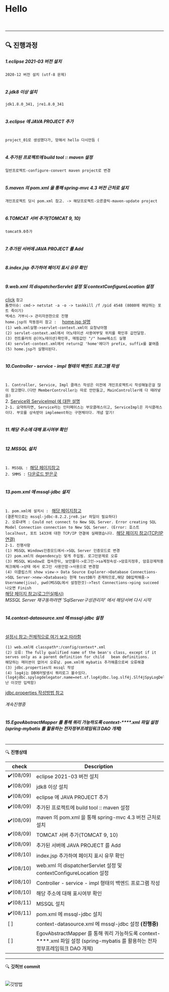 # Hello<br></br>
------------------------------------------
 :mag: **진행과정**
------------------------------------------
##### 1.eclipse 2021-03 버전 설치<br>
`2020-12 버전 설치 (utf-8 문제)` <br></br>
##### 2.jdk8 이상 설치<br>
`jdk1.8.0_341, jre1.8.0_341 `<br></br>
##### 3.eclipse 에 JAVA PROJECT 추가<br></br>
`project_01로 생성했다가, 망해서 hello 다시만듬 (`<br></br>
##### 4.추가된 프로젝트에 build tool :: maven 설정<br>
`일반프로젝트-configure-convert maven project로 변경`<br></br>
##### 5.maven 의 pom.xml 을 통해 spring-mvc 4.3 버전 근처로 설치<br>
`개인프로젝트 당시 pom.xml 참고. -> 해당프로젝트-오른클릭-maven-update project`<br></br>
##### 6.TOMCAT 서버 추가(TOMCAT 9, 10) <br>
`tomcat9.0추가`<br></br>
##### 7.추가된 서버에 JAVA PROJECT 를 Add<br></br>
##### 8.index.jsp 추가하여 페이지 표시 유무 확인<br></br>
##### 9.web.xml 의 dispatcherServlet 설정 및 contextConfigureLocation 설정<br>
[click](https://gmlwjd9405.github.io/2018/10/29/web-application-structure.html) `참고`<br>
`톰캣이슈: cmd-> netstat -a -o -> taskkill /f /pid 4548 (8080에 해당하는 포트 죽이기)`<br>
`엑세스 거부시-> 관리자권한으로 진행`<br>
`home.jsp의 작동원리 참고 :  ` [home.jsp 설명](https://gabrielyj.tistory.com/147)  <br>
`(1) web.xml실행->servlet-context.xml이 요청낚아챔`<br>
`(2) servlet-context.xml에서 어노테이션 사용여부및 위치를 확인후 값전달함.`<br>
`(3) 컨트롤러의 @(어노테이션)확인후, 매핑값인 "/" home메소드 실행`<br>
`(4) servlet-context.xml에서 return값 'home'에다가 prefix, suffix를 붙여줌`<br>
`(5) home.jsp가 실행이된다.`<br></br>
##### 10.Controller - service - impl  형태의 백엔드 프로그램 작성<br></br>
`1. Controller, Service, Impl 클래스 작성은 이전에 개인프로젝트시 작성해놓은걸 많이 참고했다.(다만 MemberController는 따로 안만들고, MainController에 다 때려넣음)`<br>
2. [Service와 ServiceImpl 에 대한 설명](https://velog.io/@ruinak_4127/Service%EC%99%80-ServiceImpl) <br>
`2-1. 요약하자면, Service라는 인터페이스는 부모클래스이고, ServiceImpl은 자식클래스이다. 부모를 상속받아 implement하는 구현체이다. 개념 알기!`<br></br>
##### 11.해당 주소에 대해 표시여부 확인<br></br>
##### 12.MSSQL 설치 <br></br>
`1. MSSQL : `[해당 페이지참고](https://jjanggu1612.tistory.com/entry/MSSQL-%EC%84%A4%EC%B9%98)<br>
`2. SMMS : `[다운로드 받은곳](https://docs.microsoft.com/ko-kr/sql/ssms/download-sql-server-management-studio-ssms?redirectedfrom=MSDN&view=sql-server-ver15)<br></br>
##### 13.pom.xml 에 mssql-jdbc 설치<br></br>
`1. pom.xml에 설치시 : ` [해당 페이지참고](https://321coucou.tistory.com/20?category=869148)<br>
`(결론적으로는 mssql-jdbc-8.2.2.jre8.jar 파일이 필요하다)`<br>
`2. 오류내역 : Could not connect to New SQL Server. Error creating SQL Model Connection connection to New SQL Server. (Error: 호스트 localhost, 포트 1433에 대한 TCP/IP 연결에 실패했습니다. `[해당 페이지 참고(TCP/IP연결)](https://blog.naver.com/platinasnow/220040778342)<br>
`2-1. 진행사항`<br>
`(1) MSSQL Windows인증모드에서->SQL Server 인증모드로 변경`<br>
`(2) pom.xml의 dependency는 맞게 주입됨. 로그인문제로 오류`<br>
`(3) MSSQL Window로 접속한뒤, 보안폴더->로그인->sa계정속성->암호지정후, 암호강제적용 체크해제->상태 에서 로그인 사용안함->사용으로 변경함`<br>
`(4) 이클립스의 show view-> Data Source Explorer->Database Connections->SQL Server->new->Database는 현재 testDB가 존재하므로,해당 DB입력해줌-> Username(jisu), pwd(MSSQL에서 설정한것)->Test Connections->ping succeed 나오면 Finish`<br>
[해당 페이지 참고(로그인실패시)](https://blog.edit.kr/entry/mssql-%EC%97%90%EC%84%9C-sa-%EB%A1%9C%EA%B7%B8%EC%9D%B8-%EC%8B%A4%ED%8C%A8-%EC%98%A4%EB%A5%98-%ED%95%B4%EA%B2%B0%EB%B0%A9%EB%B2%95) <br>
*MSSQL Server 재구동하려면 'SqlServer구성관리자' 에서 해당서버 다시 시작* <br></br>
##### 14.context-datasource.xml 에 mssql-jdbc 설정<br></br>
[설정시 참고-전체적으로 여기 보고 따라함](https://jdevil.tistory.com/9)<br>
```
(1) web.xml에 classpath*:/config/context*.xml  
(2) 오류: The fully qualified name of the bean's class, except if it serves only as a parent definition for child   bean definitions.  
해당하는 메이븐이 없어서 오류남. pom.xml에 mybatis 추가해줌으로써 오류해결  
(3) jdbc.properties의 mssql 작성  
(4) log4j는 DB에러발생시 쿼리로그 볼수있다.  (log4jdbc.spylogdelegator.name=net.sf.log4jdbc.log.slf4j.Slf4jSpyLogDelegator 난 이것만 입력함)
```
[jdbc.properties 작성방법 참고](https://rosebay.tistory.com/113)<br></br>
*계속진행중* <br></br>
##### 15.EgovAbstractMapper 를 통해 쿼리 가능하도록 context-****.xml 파일 설정 (spring-mybatis 를 활용하는 전자정부프레임워크 DAO 개체)<br></br>


-------------------------------------------------------------------

 :mag: **진행상태**

| check                   | Description                                                                                                                        |
| ----------------------- | ---------------------------------------------------------------------------------------------------------------------------------  |
| :heavy_check_mark:(08/09) | eclipse 2021-03 버전 설치                                                                                                         |
| :heavy_check_mark:(08/09) | jdk8 이상 설치                                                                                                                    |
| :heavy_check_mark:(08/09) | eclipse 에 JAVA PROJECT 추가                                                                                                      |
| :heavy_check_mark:(08/09) | 추가된 프로젝트에 build tool :: maven 설정                                                                                        |
| :heavy_check_mark:(08/09) | maven 의 pom.xml 을 통해 spring-mvc 4.3 버전 근처로 설치                                                                        |
| :heavy_check_mark:(08/09) | TOMCAT 서버 추가(TOMCAT 9, 10)                                                                                                |
| :heavy_check_mark:(08/09) | 추가된 서버에 JAVA PROJECT 를 Add                                                                                             |
| :heavy_check_mark:(08/10) | index.jsp 추가하여 페이지 표시 유무 확인                                                                                      |
| :heavy_check_mark:(08/10)| web.xml 의 dispatcherServlet 설정 및 contextConfigureLocation 설정                                                                 |
| :heavy_check_mark:(08/10)| Controller - service - impl  형태의 백엔드 프로그램 작성                                                                            |
| :heavy_check_mark:(08/10)| 해당 주소에 대해 표시여부 확인                                                                                                      |
| :heavy_check_mark:(08/11)| MSSQL 설치                                                                                                             |
| :heavy_check_mark:(08/11)| pom.xml 에 mssql-jdbc 설치                                                                                                         |
| [ ]        | context-datasource.xml 에 mssql-jdbc 설정    **(진행중)**                                                                                      |
| [ ]        | EgovAbstractMapper 를 통해 쿼리 가능하도록 context-****.xml 파일 설정 (spring-mybatis 를 활용하는 전자정부프레임워크 DAO 개체)     |


----------------------------------------
:mag: **깃허브 commit** <br></br>  

![깃방법](https://user-images.githubusercontent.com/78129881/184093944-aeba840d-c469-4dd0-8d04-db6c8506f647.jpg)
